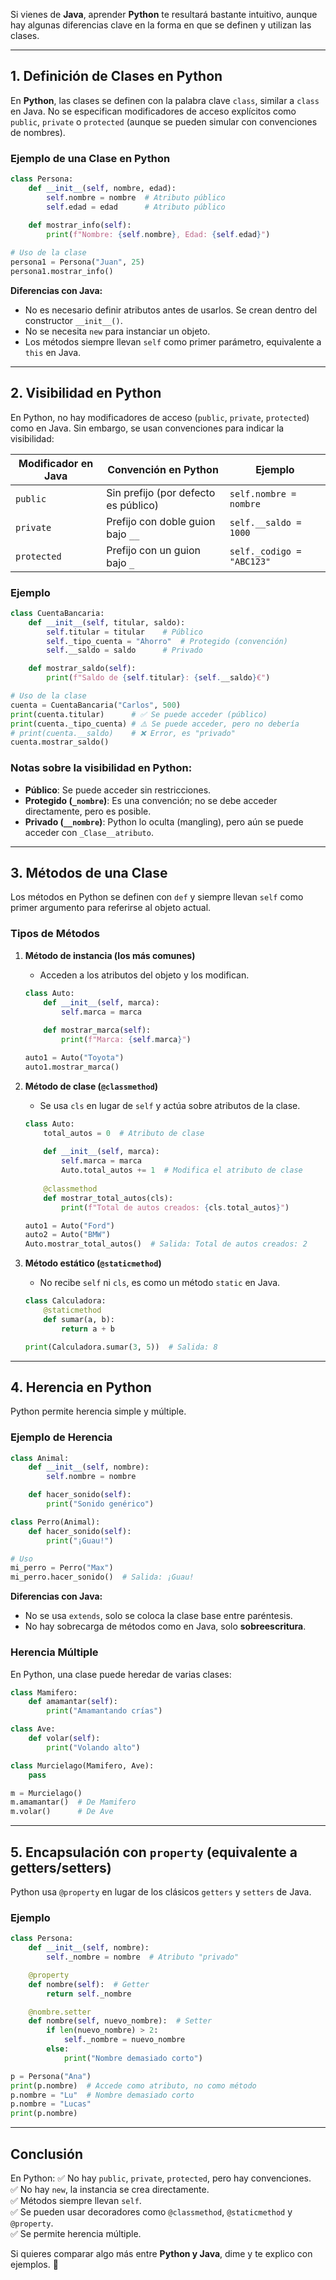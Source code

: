 Si vienes de **Java**, aprender **Python** te resultará bastante intuitivo, aunque hay algunas diferencias clave en la forma en que se definen y utilizan las clases.

---

## **1. Definición de Clases en Python**
En **Python**, las clases se definen con la palabra clave `class`, similar a `class` en Java. No se especifican modificadores de acceso explícitos como `public`, `private` o `protected` (aunque se pueden simular con convenciones de nombres).

### **Ejemplo de una Clase en Python**
```python
class Persona:
    def __init__(self, nombre, edad):
        self.nombre = nombre  # Atributo público
        self.edad = edad      # Atributo público
    
    def mostrar_info(self):
        print(f"Nombre: {self.nombre}, Edad: {self.edad}")

# Uso de la clase
persona1 = Persona("Juan", 25)
persona1.mostrar_info()
```
**Diferencias con Java:**
- No es necesario definir atributos antes de usarlos. Se crean dentro del constructor `__init__()`.
- No se necesita `new` para instanciar un objeto.
- Los métodos siempre llevan `self` como primer parámetro, equivalente a `this` en Java.

---

## **2. Visibilidad en Python**
En Python, no hay modificadores de acceso (`public`, `private`, `protected`) como en Java. Sin embargo, se usan convenciones para indicar la visibilidad:

| Modificador en Java | Convención en Python | Ejemplo |
|----------------------|----------------------|---------|
| `public` | Sin prefijo (por defecto es público) | `self.nombre = nombre` |
| `private` | Prefijo con doble guion bajo `__` | `self.__saldo = 1000` |
| `protected` | Prefijo con un guion bajo `_` | `self._codigo = "ABC123"` |

### **Ejemplo**
```python
class CuentaBancaria:
    def __init__(self, titular, saldo):
        self.titular = titular    # Público
        self._tipo_cuenta = "Ahorro"  # Protegido (convención)
        self.__saldo = saldo      # Privado

    def mostrar_saldo(self):
        print(f"Saldo de {self.titular}: {self.__saldo}€")

# Uso de la clase
cuenta = CuentaBancaria("Carlos", 500)
print(cuenta.titular)      # ✅ Se puede acceder (público)
print(cuenta._tipo_cuenta) # ⚠️ Se puede acceder, pero no debería
# print(cuenta.__saldo)    # ❌ Error, es "privado"
cuenta.mostrar_saldo()
```
### **Notas sobre la visibilidad en Python:**
- **Público**: Se puede acceder sin restricciones.
- **Protegido (`_nombre`)**: Es una convención; no se debe acceder directamente, pero es posible.
- **Privado (`__nombre`)**: Python lo oculta (mangling), pero aún se puede acceder con `_Clase__atributo`.

---

## **3. Métodos de una Clase**
Los métodos en Python se definen con `def` y siempre llevan `self` como primer argumento para referirse al objeto actual.

### **Tipos de Métodos**
1. **Método de instancia (los más comunes)**  
   - Acceden a los atributos del objeto y los modifican.
   ```python
   class Auto:
       def __init__(self, marca):
           self.marca = marca
       
       def mostrar_marca(self):
           print(f"Marca: {self.marca}")

   auto1 = Auto("Toyota")
   auto1.mostrar_marca()
   ```

2. **Método de clase (`@classmethod`)**  
   - Se usa `cls` en lugar de `self` y actúa sobre atributos de la clase.
   ```python
   class Auto:
       total_autos = 0  # Atributo de clase
       
       def __init__(self, marca):
           self.marca = marca
           Auto.total_autos += 1  # Modifica el atributo de clase
       
       @classmethod
       def mostrar_total_autos(cls):
           print(f"Total de autos creados: {cls.total_autos}")

   auto1 = Auto("Ford")
   auto2 = Auto("BMW")
   Auto.mostrar_total_autos()  # Salida: Total de autos creados: 2
   ```

3. **Método estático (`@staticmethod`)**  
   - No recibe `self` ni `cls`, es como un método `static` en Java.
   ```python
   class Calculadora:
       @staticmethod
       def sumar(a, b):
           return a + b

   print(Calculadora.sumar(3, 5))  # Salida: 8
   ```

---

## **4. Herencia en Python**
Python permite herencia simple y múltiple.

### **Ejemplo de Herencia**
```python
class Animal:
    def __init__(self, nombre):
        self.nombre = nombre

    def hacer_sonido(self):
        print("Sonido genérico")

class Perro(Animal):
    def hacer_sonido(self):
        print("¡Guau!")

# Uso
mi_perro = Perro("Max")
mi_perro.hacer_sonido()  # Salida: ¡Guau!
```
**Diferencias con Java:**
- No se usa `extends`, solo se coloca la clase base entre paréntesis.
- No hay sobrecarga de métodos como en Java, solo **sobreescritura**.

### **Herencia Múltiple**
En Python, una clase puede heredar de varias clases:
```python
class Mamifero:
    def amamantar(self):
        print("Amamantando crías")

class Ave:
    def volar(self):
        print("Volando alto")

class Murcielago(Mamifero, Ave):
    pass

m = Murcielago()
m.amamantar()  # De Mamifero
m.volar()      # De Ave
```

---

## **5. Encapsulación con `property` (equivalente a getters/setters)**
Python usa `@property` en lugar de los clásicos `getters` y `setters` de Java.

### **Ejemplo**
```python
class Persona:
    def __init__(self, nombre):
        self._nombre = nombre  # Atributo "privado"

    @property
    def nombre(self):  # Getter
        return self._nombre

    @nombre.setter
    def nombre(self, nuevo_nombre):  # Setter
        if len(nuevo_nombre) > 2:
            self._nombre = nuevo_nombre
        else:
            print("Nombre demasiado corto")

p = Persona("Ana")
print(p.nombre)  # Accede como atributo, no como método
p.nombre = "Lu"  # Nombre demasiado corto
p.nombre = "Lucas"
print(p.nombre)
```

---

## **Conclusión**
En Python:
✅ No hay `public`, `private`, `protected`, pero hay convenciones.  
✅ No hay `new`, la instancia se crea directamente.  
✅ Métodos siempre llevan `self`.  
✅ Se pueden usar decoradores como `@classmethod`, `@staticmethod` y `@property`.  
✅ Se permite herencia múltiple.

Si quieres comparar algo más entre **Python y Java**, dime y te explico con ejemplos. 🚀
